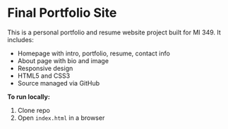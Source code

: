 # Final Portfolio Site

This is a personal portfolio and resume website project built for MI 349. It includes:
- Homepage with intro, portfolio, resume, contact info
- About page with bio and image
- Responsive design
- HTML5 and CSS3
- Source managed via GitHub

**To run locally:**
1. Clone repo
2. Open `index.html` in a browser
